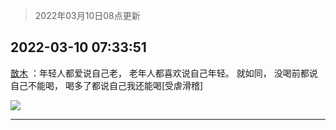 > 2022年03月10日08点更新
<link rel="stylesheet" href="https://cdn.jsdelivr.net/gh/taotie6/sampleJSON@main/css/photo_show.css">
<meta name="referrer" content="no-referrer" />


 ## 2022-03-10 07:33:51 

 [㪚木](https://www.coolapk.com/feed/34137414?shareKey=NjhmMzY1YWE3MGU4NjIyOTQzZTM~) ：年轻人都爱说自己老，
老年人都喜欢说自己年轻。
就如同，
没喝前都说自己不能喝，
喝多了都说自己我还能喝[受虐滑稽] 

<div class="album">
<img class="img-item" src="http://image.coolapk.com/feed/2022/0310/07/1081091_46381c19_8830_9072_785@1080x662.jpeg" />
</div>

 ------- 

